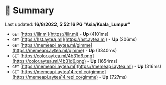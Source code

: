 # 📖 Summary
Last updated: **16/8/2022, 5:52:16 PG "Asia/Kuala_Lumpur"**

- `GET` [https://lilr.ml](https://lilr.ml) - **Up** (4101ms)
- `GET` [https://hst.aytea.ml](https://hst.aytea.ml) - **Up** (206ms)
- `GET` [https://memeapi.aytea.ml/gimme](https://memeapi.aytea.ml/gimme) - **Up** (3340ms)
- `GET` [https://color.aytea.ml/4b31d6.png](https://color.aytea.ml/4b31d6.png) - **Up** (1654ms)
- `GET` [https://memeapi.aytea.ml](https://memeapi.aytea.ml) - **Up** (316ms)
- `GET` [https://memeapi.aytea14.repl.co/gimme](https://memeapi.aytea14.repl.co/gimme) - **Up** (727ms)
